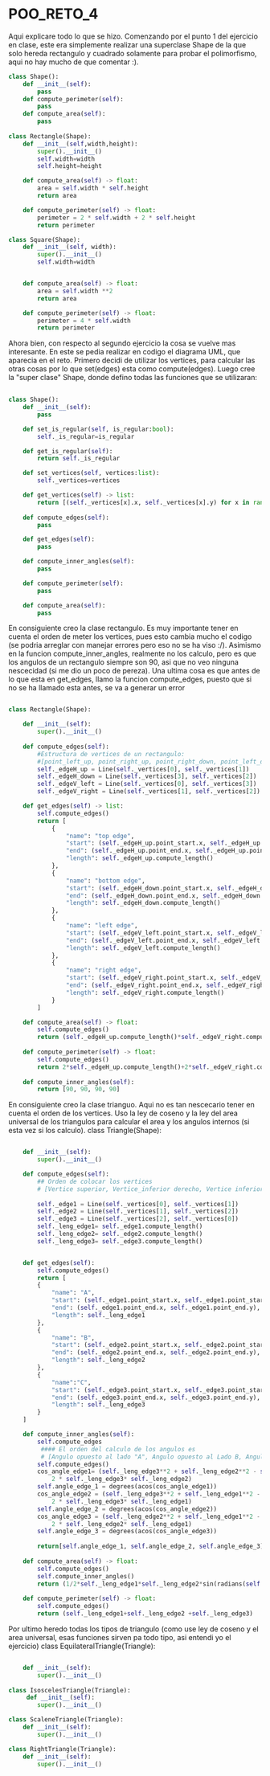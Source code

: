# POO_RETO_4

Aqui explicare todo lo que se hizo. Comenzando por el punto 1 del ejercicio en clase, este era simplemente realizar una superclase Shape de la que solo hereda rectangulo y cuadrado solamente para probar el polimorfismo, aqui no hay mucho de que comentar :).

```python
class Shape():
    def __init__(self):
        pass
    def compute_perimeter(self):
        pass
    def compute_area(self):
        pass
    
class Rectangle(Shape):
    def __init__(self,width,height):
        super().__init__()
        self.width=width
        self.height=height

    def compute_area(self) -> float:
        area = self.width * self.height
        return area

    def compute_perimeter(self) -> float:
        perimeter = 2 * self.width + 2 * self.height
        return perimeter

class Square(Shape):
    def __init__(self, width):
        super().__init__()
        self.width=width


    def compute_area(self) -> float:
        area = self.width **2
        return area

    def compute_perimeter(self) -> float:
        perimeter = 4 * self.width
        return perimeter
```
Ahora bien, con respecto al segundo ejercicio la cosa se vuelve mas interesante. En este se pedia realizar en codigo el diagrama UML, que aparecia en el reto. Primero decidi de utilizar los vertices, para calcular las otras cosas por lo que set(edges) esta como compute(edges). Luego cree la "super clase" Shape, donde defino todas las funciones que se utilizaran: 

```python
  
class Shape():
    def __init__(self):
        pass

    def set_is_regular(self, is_regular:bool):
        self._is_regular=is_regular

    def get_is_regular(self):
        return self._is_regular

    def set_vertices(self, vertices:list):
        self._vertices=vertices

    def get_vertices(self) -> list:
        return [(self._vertices[x].x, self._vertices[x].y) for x in range(len(self._vertices))]
    
    def compute_edges(self):
        pass

    def get_edges(self):
        pass

    def compute_inner_angles(self):
        pass        

    def compute_perimeter(self):
        pass

    def compute_area(self):
        pass
```
En consiguiente creo la clase rectangulo. Es muy importante tener en cuenta el orden de meter los vertices, pues esto cambia mucho el codigo (se podria arreglar con manejar errores pero eso no se ha viso :/). Asimismo en la funcion compute_inner_angles, realmente no los calculo, pero es que los angulos de un rectangulo siempre son 90, asi que no veo ninguna nescecidad (si me dio un poco de pereza). Una ultima cosa es que antes de lo que esta en get_edges, llamo la funcion compute_edges, puesto que si no se ha llamado esta antes, se va a generar un error

```python

class Rectangle(Shape):

    def __init__(self):
        super().__init__()
    
    def compute_edges(self):   
        #Estructura de vertices de un rectangulo: 
        #[point_left_up, point_right_up, point_right_down, point_left_dowm]
        self._edgeH_up = Line(self._vertices[0], self._vertices[1])
        self._edgeH_down = Line(self._vertices[3], self._vertices[2])
        self._edgeV_left = Line(self._vertices[0], self._vertices[3])
        self._edgeV_right = Line(self._vertices[1], self._vertices[2])

    def get_edges(self) -> list:
        self.compute_edges()
        return [
            {
                "name": "top edge",
                "start": (self._edgeH_up.point_start.x, self._edgeH_up.point_start.y),
                "end": (self._edgeH_up.point_end.x, self._edgeH_up.point_end.y),
                "length": self._edgeH_up.compute_length()
            },
            {
                "name": "bottom edge",
                "start": (self._edgeH_down.point_start.x, self._edgeH_down.point_start.y),
                "end": (self._edgeH_down.point_end.x, self._edgeH_down.point_end.y),
                "length": self._edgeH_down.compute_length()
            },
            {
                "name": "left edge",
                "start": (self._edgeV_left.point_start.x, self._edgeV_left.point_start.y),
                "end": (self._edgeV_left.point_end.x, self._edgeV_left.point_end.y),
                "length": self._edgeV_left.compute_length()
            },
            {
                "name": "right edge",
                "start": (self._edgeV_right.point_start.x, self._edgeV_right.point_start.y),
                "end": (self._edgeV_right.point_end.x, self._edgeV_right.point_end.y),
                "length": self._edgeV_right.compute_length()
            }
        ]

    def compute_area(self) -> float:
        self.compute_edges()
        return (self._edgeH_up.compute_length()*self._edgeV_right.compute_length() 
       
    def compute_perimeter(self) -> float:
        self.compute_edges()
        return 2*self._edgeH_up.compute_length()+2*self._edgeV_right.compute_length()
    
    def compute_inner_angles(self):
        return [90, 90, 90, 90]
```
En consiguiente creo la clase trianguo. Aqui no es tan nescecario tener en cuenta el orden de los vertices. Uso la ley de coseno y la ley del area universal de los triangulos para calcular el area y los angulos internos (si esta vez si los calculo). 
class Triangle(Shape):
```python

    def __init__(self):
        super().__init__()

    def compute_edges(self): 
        ## Orden de colocar los vertices 
        # [Vertice superior, Vertice_inferior derecho, Vertice inferior izquierdo]
        
        self._edge1 = Line(self._vertices[0], self._vertices[1])
        self._edge2 = Line(self._vertices[1], self._vertices[2])
        self._edge3 = Line(self._vertices[2], self._vertices[0])
        self._leng_edge1= self._edge1.compute_length()
        self._leng_edge2= self._edge2.compute_length()
        self._leng_edge3= self._edge3.compute_length()


    def get_edges(self):
        self.compute_edges()
        return [
        {
            "name": "A",
            "start": (self._edge1.point_start.x, self._edge1.point_start.y),
            "end": (self._edge1.point_end.x, self._edge1.point_end.y),
            "length": self._leng_edge1
        },
        {
            "name": "B",  
            "start": (self._edge2.point_start.x, self._edge2.point_start.y),
            "end": (self._edge2.point_end.x, self._edge2.point_end.y),
            "length": self._leng_edge2
        },
        {
            "name":"C",
            "start": (self._edge3.point_start.x, self._edge3.point_start.y),
            "end": (self._edge3.point_end.x, self._edge3.point_end.y),
            "length": self._leng_edge3
        }
    ]

    def compute_inner_angles(self):
        self.compute_edges
         #### El orden del calculo de los angulos es 
         # [Angulo opuesto al lado "A", Angulo opuesto al Lado B, Angulo opuesto al lado C]
        self.compute_edges()
        cos_angle_edge1= (self._leng_edge3**2 + self._leng_edge2**2 - self._leng_edge1**2) / (
            2 * self._leng_edge3* self._leng_edge2)
        self.angle_edge_1 = degrees(acos(cos_angle_edge1))
        cos_angle_edge2 = (self._leng_edge3**2 + self._leng_edge1**2 - self._leng_edge2**2) / (
            2 * self._leng_edge3* self._leng_edge1)
        self.angle_edge_2 = degrees(acos(cos_angle_edge2))
        cos_angle_edge3 = (self._leng_edge2**2 + self._leng_edge1**2 - self._leng_edge3**2) / (
            2 * self._leng_edge2* self._leng_edge1)
        self.angle_edge_3 = degrees(acos(cos_angle_edge3))
       
        return[self.angle_edge_1, self.angle_edge_2, self.angle_edge_3]
        
    def compute_area(self) -> float:
        self.compute_edges()
        self.compute_inner_angles()
        return (1/2*self._leng_edge1*self._leng_edge2*sin(radians(self.angle_edge_3)))
       
    def compute_perimeter(self) -> float:
        self.compute_edges()
        return (self._leng_edge1+self._leng_edge2 +self._leng_edge3)
```
Por ultimo heredo todas los tipos de triangulo (como use ley de coseno y el area universal, esas funciones sirven pa todo tipo, asi entendi yo el ejercicio) 
class EquilateralTriangle(Triangle):
```python

    def __init__(self):
        super().__init__()
    
class IsoscelesTriangle(Triangle):
     def __init__(self):
        super().__init__()

class ScaleneTriangle(Triangle):
    def __init__(self):
        super().__init__()

class RightTriangle(Triangle):
    def __init__(self):
        super().__init__()
```
